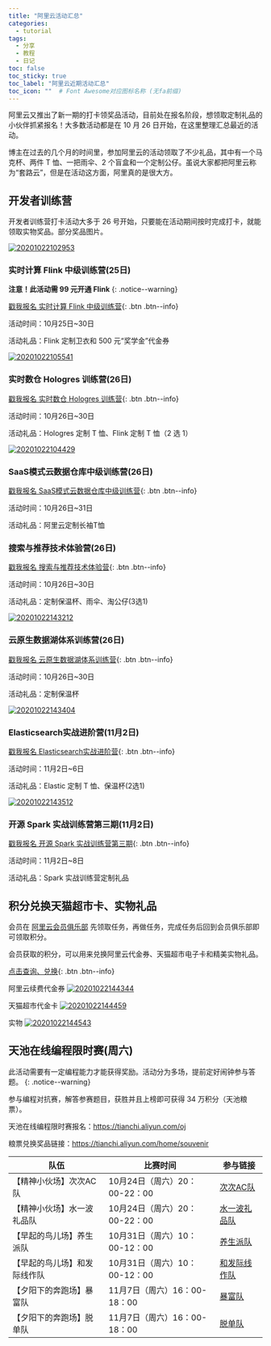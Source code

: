 ```yaml
---
title: "阿里云活动汇总"
categories:
  - tutorial
tags:
  - 分享
  - 教程
  - 日记
toc: false
toc_sticky: true
toc_label: "阿里云近期活动汇总"
toc_icon: ""  # Font Awesome对应图标名称 (无fa前缀)	
---
```


阿里云又推出了新一期的打卡领奖品活动，目前处在报名阶段，想领取定制礼品的小伙伴抓紧报名！大多数活动都是在 10 月 26 日开始，在这里整理汇总最近的活动。

博主在过去的几个月的时间里，参加阿里云的活动领取了不少礼品，其中有一个马克杯、两件 T 恤、一把雨伞、2 个盲盒和一个定制公仔。虽说大家都把阿里云称为“套路云”，但是在活动这方面，阿里真的是很大方。

## 开发者训练营

开发者训练营打卡活动大多于 26 号开始，只要能在活动期间按时完成打卡，就能领取实物奖品。部分奖品图片。

[![20201022102953](https://fastly.jsdelivr.net/gh/sunete/imghost/img20201022102953.png)](https://fastly.jsdelivr.net/gh/sunete/imghost/img20201022102953.png)

### 实时计算 Flink 中级训练营(25日)

**注意！此活动需 99 元开通 Flink**
{: .notice--warning}

[戳我报名 实时计算 Flink 中级训练营](https://developer.aliyun.com/learning/trainingcamp/sc/3){: .btn .btn--info}

活动时间：10月25日~30日

活动礼品：Flink 定制卫衣和 500 元“奖学金”代金券

[![20201022105541](https://fastly.jsdelivr.net/gh/sunete/imghost/img20201022105541.png)](https://fastly.jsdelivr.net/gh/sunete/imghost/img20201022105541.png)

### 实时数仓 Hologres 训练营(26日)
[戳我报名 实时数仓 Hologres 训练营](https://developer.aliyun.com/learning/trainingcamp/holo/2){: .btn .btn--info}

活动时间：10月26日~30日

活动礼品：Hologres 定制 T 恤、Flink 定制 T 恤（2 选 1）

[![20201022104429](https://fastly.jsdelivr.net/gh/sunete/imghost/img20201022104429.png)](https://fastly.jsdelivr.net/gh/sunete/imghost/img20201022104429.png)

### SaaS模式云数据仓库中级训练营(26日)

[戳我报名 SaaS模式云数据仓库中级训练营](https://developer.aliyun.com/learning/trainingcamp/saas/2){: .btn .btn--info}

活动时间：10月26日~31日

活动礼品：阿里云定制长袖T恤

### 搜索与推荐技术体验营(26日)

[戳我报名 搜索与推荐技术体验营](https://developer.aliyun.com/learning/trainingcamp/alrec/1){: .btn .btn--info}

活动时间：10月26日~30日

活动礼品：定制保温杯、雨伞、淘公仔(3选1)

[![20201022143212](https://fastly.jsdelivr.net/gh/sunete/imghost/img20201022143212.png)](https://fastly.jsdelivr.net/gh/sunete/imghost/img20201022143212.png)


### 云原生数据湖体系训练营(26日)
[戳我报名 云原生数据湖体系训练营](https://developer.aliyun.com/learning/trainingcamp/datalake/1){: .btn .btn--info}

活动时间：10月26日~30日

活动礼品：定制保温杯

[![20201022143404](https://fastly.jsdelivr.net/gh/sunete/imghost/img20201022143404.png)](https://fastly.jsdelivr.net/gh/sunete/imghost/img20201022143404.png)

### Elasticsearch实战进阶营(11月2日)
[戳我报名 Elasticsearch实战进阶营](https://developer.aliyun.com/learning/trainingcamp/es/2){: .btn .btn--info}

活动时间：11月2日~6日

活动礼品：Elastic 定制 T 恤、保温杯(2选1) 

[![20201022143512](https://fastly.jsdelivr.net/gh/sunete/imghost/img20201022143512.png)](https://fastly.jsdelivr.net/gh/sunete/imghost/img20201022143512.png)


### 开源 Spark 实战训练营第三期(11月2日)

[戳我报名 开源 Spark 实战训练营第三期](https://developer.aliyun.com/learning/trainingcamp/spark/3){: .btn .btn--info}

活动时间：11月2日~8日

活动礼品：Spark 实战训练营定制礼品

## 积分兑换天猫超市卡、实物礼品

会员在 [阿里云会员俱乐部](http://club.aliyun.com/?spm=a2c4g.11186623.2.10.33c312cahMl8bR) 先领取任务，再做任务，完成任务后回到会员俱乐部即可领取积分。

会员获取的积分，可以用来兑换阿里云代金券、天猫超市电子卡和精美实物礼品。

[点击查询、兑换](https://club.aliyun.com/?spm=a2c4g.11186623.2.11.43957d34DGh4lV#/usePoints){: .btn .btn--info}

阿里云续费代金券
[![20201022144344](https://fastly.jsdelivr.net/gh/sunete/imghost/img20201022144344.png)](https://fastly.jsdelivr.net/gh/sunete/imghost/img20201022144344.png)

天猫超市代金卡
[![20201022144459](https://fastly.jsdelivr.net/gh/sunete/imghost/img20201022144459.png)](https://fastly.jsdelivr.net/gh/sunete/imghost/img20201022144459.png)

实物
[![20201022144543](https://fastly.jsdelivr.net/gh/sunete/imghost/img20201022144543.png)](https://fastly.jsdelivr.net/gh/sunete/imghost/img20201022144543.png)

## 天池在线编程限时赛(周六)

此活动需要有一定编程能力才能获得奖励。活动分为多场，提前定好闹钟参与答题。
{: .notice--warning}

参与编程对抗赛，解答参赛题目，获胜并且上榜即可获得 34 万积分（天池粮票）。

天池在线编程限时赛报名：<https://tianchi.aliyun.com/oj>

粮票兑换奖品链接：<https://tianchi.aliyun.com/home/souvenir>

| 队伍                       | 比赛时间                  | 参与链接 |
| ---------------------------- | ----------------------------- | ------------ |
| 【精神小伙场】次次AC队 | 10月24日（周六）20：00-22：00 | [次次AC队][1] |
| 【精神小伙场】水一波礼品队 | 10月24日（周六）20：00-22：00 | [水一波礼品队][2]         |
| 【早起的鸟儿场】养生派队 | 10月31日（周六）10：00-12：00 |  [养生派队][3]            |
| 【早起的鸟儿场】和发际线作队 | 10月31日（周六）10：00-12：00 |     [和发际线作队][4]         |
| 【夕阳下的奔跑场】暴富队 | 11月7日（周六）16：00-18：00 |       [暴富队][5]       |
| 【夕阳下的奔跑场】脱单队 | 11月7日（周六）16：00-18：00 |       [脱单队][6]       |

[1]: https://tianchi.aliyun.com/oj/140269389066823835
[2]: https://tianchi.aliyun.com/oj/141733967030952298
[3]: https://tianchi.aliyun.com/oj/141744976105873771
[4]: https://tianchi.aliyun.com/oj/141742855745988779
[5]: https://tianchi.aliyun.com/oj/141758389886413149
[6]: https://tianchi.aliyun.com/oj/141754208384739500
